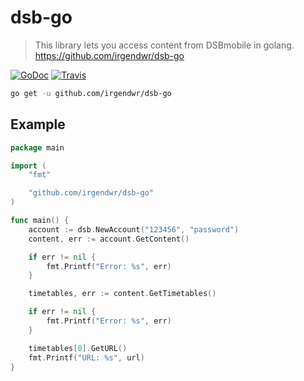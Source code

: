 # dsb-go
> This library lets you access content from DSBmobile in golang.
https://github.com/irgendwr/dsb-go

[![GoDoc](https://godoc.org/github.com/irgendwr/dsb-go?status.svg)](https://godoc.org/github.com/irgendwr/dsb-go)
[![Travis](https://travis-ci.org/irgendwr/dsb-go.svg)](https://travis-ci.org/irgendwr/dsb-go)

```bash
go get -u github.com/irgendwr/dsb-go
```

## Example
```go
package main

import (
	"fmt"

	"github.com/irgendwr/dsb-go"
)

func main() {
    account := dsb.NewAccount("123456", "password")
    content, err := account.GetContent()

    if err != nil {
        fmt.Printf("Error: %s", err)
    }

    timetables, err := content.GetTimetables()

    if err != nil {
        fmt.Printf("Error: %s", err)
    }

    timetables[0].GetURL()
    fmt.Printf("URL: %s", url)
}
```
